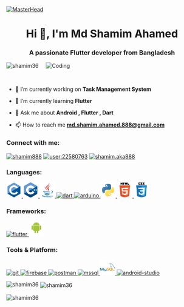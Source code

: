 [![MasterHead](https://4.bp.blogspot.com/-6vGvy4vCcvE/Xdcwnaf7XzI/AAAAAAAANZM/Io2mm8SXjmUVCo60byOn-XpLUpn54nizACLcBGAsYHQ/s1600/image1.gif)](https://www.linkedin.com/in/shamim888/)

<h1 align="center">Hi 👋, I'm Md Shamim Ahamed</h1>
<h3 align="center">A passionate Flutter developer from Bangladesh</h3>
<img align="right" alt="Coding" width="400" src="https://www.chawtechsolutions.com/wp-content/uploads/2019/03/developer.gif">

<p align="left"> <img src="https://komarev.com/ghpvc/?username=shamim36&label=Profile%20views&color=0e75b6&style=flat" alt="shamim36" /> </p>

<p align="left"> <a href="https://twitter.com/" target="blank"><img src="https://img.shields.io/twitter/follow/?logo=twitter&style=for-the-badge" alt="" /></a> </p>

- 🔭 I’m currently working on **Task Management System**

- 🌱 I’m currently learning **Flutter**

- 💬 Ask me about **Android , Flutter , Dart**

- 📫 How to reach me **md.shamim.ahamed.888@gmail.com**

<h3 align="left">Connect with me:</h3>
<p align="left">
<a href="https://linkedin.com/in/shamim888" target="blank"><img align="center" src="https://raw.githubusercontent.com/rahuldkjain/github-profile-readme-generator/master/src/images/icons/Social/linked-in-alt.svg" alt="shamim888" height="30" width="40" /></a>
<a href="https://stackoverflow.com/users/user:22580763" target="blank"><img align="center" src="https://raw.githubusercontent.com/rahuldkjain/github-profile-readme-generator/master/src/images/icons/Social/stack-overflow.svg" alt="user:22580763" height="30" width="40" /></a>
<a href="https://fb.com/shamim.aka888" target="blank"><img align="center" src="https://raw.githubusercontent.com/rahuldkjain/github-profile-readme-generator/master/src/images/icons/Social/facebook.svg" alt="shamim.aka888" height="30" width="40" /></a>
</p>

<h3 align="left">Languages:</h3>
<p align="left">
  

  <a href="https://www.cprogramming.com/" target="_blank" rel="noreferrer">
    <img src="https://raw.githubusercontent.com/devicons/devicon/master/icons/c/c-original.svg" alt="c" width="40" height="40"/>
  </a>
  <a href="https://www.w3schools.com/cpp/" target="_blank" rel="noreferrer">
    <img src="https://raw.githubusercontent.com/devicons/devicon/master/icons/cplusplus/cplusplus-original.svg" alt="cplusplus" width="40" height="40"/>
  </a>
  <a href="https://www.java.com" target="_blank" rel="noreferrer">
    <img src="https://raw.githubusercontent.com/devicons/devicon/master/icons/java/java-original.svg" alt="java" width="40" height="40"/>
  </a>
    <a href="https://dart.dev" target="_blank" rel="noreferrer">
    <img src="https://www.vectorlogo.zone/logos/dartlang/dartlang-icon.svg" alt="dart" width="40" height="40"/>
  </a>
    <a href="https://www.arduino.cc/" target="_blank" rel="noreferrer">
    <img src="https://cdn.worldvectorlogo.com/logos/arduino-1.svg" alt="arduino" width="40" height="40"/>
  </a>
  <a href="https://www.python.org" target="_blank" rel="noreferrer">
    <img src="https://raw.githubusercontent.com/devicons/devicon/master/icons/python/python-original.svg" alt="python" width="40" height="40"/>
  </a>
  <a href="https://www.w3.org/html/" target="_blank" rel="noreferrer"> <img src="https://raw.githubusercontent.com/devicons/devicon/master/icons/html5/html5-original-wordmark.svg" alt="html5" width="40" height="40"/> </a>
  <a href="https://www.w3schools.com/css/" target="_blank" rel="noreferrer"> <img src="https://raw.githubusercontent.com/devicons/devicon/master/icons/css3/css3-original-wordmark.svg" alt="css3" width="40" height="40"/> </a>
  
  <!-- Add more languages as needed -->
</p>

<h3 align="left">Frameworks:</h3>
<p align="left">

 
  <a href="https://flutter.dev" target="_blank" rel="noreferrer">
    <img src="https://www.vectorlogo.zone/logos/flutterio/flutterio-icon.svg" alt="flutter" width="40" height="40"/>
    </a>
  <a href="https://developer.android.com" target="_blank" rel="noreferrer">
    <img src="https://raw.githubusercontent.com/devicons/devicon/master/icons/android/android-original-wordmark.svg" alt="android" width="40" height="40"/>
  </a>
 
  <!-- Add more frameworks as needed -->
</p>

<h3 align="left">Tools & Platform:</h3>
<p align="left">
  <a href="https://git-scm.com/" target="_blank" rel="noreferrer">
    <img src="https://www.vectorlogo.zone/logos/git-scm/git-scm-icon.svg" alt="git" width="40" height="40"/>
  </a>
   <a href="https://firebase.google.com/" target="_blank" rel="noreferrer">
    <img src="https://www.vectorlogo.zone/logos/firebase/firebase-icon.svg" alt="firebase" width="40" height="40"/>
  </a>
  <a href="https://www.postman.com" target="_blank" rel="noreferrer">
    <img src="https://www.vectorlogo.zone/logos/getpostman/getpostman-icon.svg" alt="postman" width="40" height="40"/>
 <a href="https://www.microsoft.com/en-us/sql-server" target="_blank" rel="noreferrer">
    <img src="https://www.svgrepo.com/show/303229/microsoft-sql-server-logo.svg" alt="mssql" width="40" height="40"/>
  </a>
  
  <a href="https://www.mysql.com/" target="_blank" rel="noreferrer">
    <img src="https://raw.githubusercontent.com/devicons/devicon/master/icons/mysql/mysql-original-wordmark.svg" alt="mysql" width="40" height="40"/>
  </a>
   <a href="https://developer.android.com/studio" target="_blank" rel="noreferrer">
    <img src="https://developer.android.com/studio/images/studio-icon-preview.svg" alt="android-studio" width="40" height="40"/>
  </a>
  <!-- Add more tools as needed -->
</p>


<p><img align="left" src="https://github-readme-stats.vercel.app/api/top-langs?username=shamim36&show_icons=true&locale=en&layout=compact" alt="shamim36" /></p>

<p>&nbsp;<img align="center" src="https://github-readme-stats.vercel.app/api?username=shamim36&show_icons=true&locale=en" alt="shamim36" /></p>

<p><img align="center" src="https://github-readme-streak-stats.herokuapp.com/?user=shamim36&" alt="shamim36" /></p>

